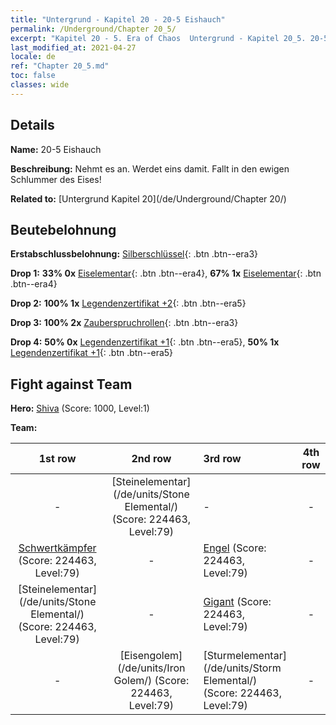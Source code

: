 ```yaml
---
title: "Untergrund - Kapitel 20 - 20-5 Eishauch"
permalink: /Underground/Chapter 20_5/
excerpt: "Kapitel 20 - 5. Era of Chaos  Untergrund - Kapitel 20_5. 20-5 Eishauch"
last_modified_at: 2021-04-27
locale: de
ref: "Chapter 20_5.md"
toc: false
classes: wide
---
```


## Details

 **Name:** 20-5 Eishauch

 **Beschreibung:** Nehmt es an. Werdet eins damit. Fallt in den ewigen Schlummer des Eises!

 **Related to:** [Untergrund Kapitel 20](/de/Underground/Chapter 20/)

## Beutebelohnung

 **Erstabschlussbelohnung:** [Silberschlüssel](/ItemsDE/con_693/){: .btn .btn--era3}

 **Drop 1:** **33% 0x** [Eiselementar](/ItemsDE/unt_264/){: .btn .btn--era4}, **67% 1x** [Eiselementar](/ItemsDE/unt_264/){: .btn .btn--era4}

 **Drop 2:** **100% 1x** [Legendenzertifikat +2](/ItemsDE/mat_81/){: .btn .btn--era5}

 **Drop 3:** **100% 2x** [Zauberspruchrollen](/ItemsDE/con_694/){: .btn .btn--era3}

 **Drop 4:** **50% 0x** [Legendenzertifikat +1](/ItemsDE/mat_74/){: .btn .btn--era5}, **50% 1x** [Legendenzertifikat +1](/ItemsDE/mat_74/){: .btn .btn--era5}


## Fight against Team
 **Hero:** [Shiva](/de/heroes/Shiva/) (Score: 1000, Level:1)

 **Team:**


  | 1st row | 2nd row | 3rd row | 4th row |
  |:----:|:----:|:----|:----:|
  | - | [Steinelementar](/de/units/Stone Elemental/) (Score: 224463, Level:79)  | - | - |
  | [Schwertkämpfer](/de/units/Swordsman/) (Score: 224463, Level:79)  | - | [Engel](/de/units/Angel/) (Score: 224463, Level:79)  | - |
  | [Steinelementar](/de/units/Stone Elemental/) (Score: 224463, Level:79)  | - | [Gigant](/de/units/Giant/) (Score: 224463, Level:79)  | - |
  | - | [Eisengolem](/de/units/Iron Golem/) (Score: 224463, Level:79)  | [Sturmelementar](/de/units/Storm Elemental/) (Score: 224463, Level:79)  | - |


